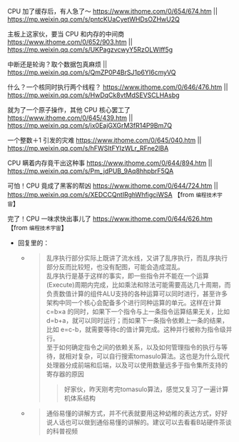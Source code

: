 
CPU 加了缓存后，有人急了～ https://www.ithome.com/0/654/674.htm || https://mp.weixin.qq.com/s/pntcKUaCyetWHDsOZHwU2Q

主板上这家伙，要当 CPU 和内存的中间商 https://www.ithome.com/0/652/903.htm || https://mp.weixin.qq.com/s/UKPagzvcwyY5RzOLWIff5g

中断还是轮询？取个数据包真麻烦 || https://mp.weixin.qq.com/s/QmZP0P4BrSJ1p6YI6cmyVQ

什么？一个核同时执行两个线程？ https://www.ithome.com/0/646/476.htm || https://mp.weixin.qq.com/s/HwDqCk8vtMdSEVSCLHAsbg

就为了一个原子操作，其他 CPU 核心罢工了 https://www.ithome.com/0/645/439.htm || https://mp.weixin.qq.com/s/jx0EajGXGrM3fR14P9Bm7Q

一个整数＋1 引发的灾难 https://www.ithome.com/0/645/040.htm || https://mp.weixin.qq.com/s/hFWSItFYIzWLr_RFne2lBA

CPU 瞒着内存竟干出这种事 https://www.ithome.com/0/644/894.htm || https://mp.weixin.qq.com/s/Pm_jdPUB_9Aq8hhpbrF5QA

可怕！CPU 竟成了黑客的帮凶 https://www.ithome.com/0/644/724.htm || https://mp.weixin.qq.com/s/XEDCCQntIRghWhfigciWSA  【from `编程技术宇宙`】

完了！CPU 一味求快出事儿了 https://www.ithome.com/0/644/626.htm  【from `编程技术宇宙`】
- 回复里的：
  * > 乱序执行部分实际上既讲了流水线，又讲了乱序执行，而乱序执行部分反而比较短，也没有配图，可能会造成混乱。 <br> 乱序执行是基于这样的事实，即一些指令并不能在一个运算(Execute)周期内完成，比如乘法和除法可能需要高达几十周期，而负责数值计算的组件ALU支持的各种运算可以同时进行，甚至许多架构中同一个核心会配备多个进行同种运算的单元。这样在计算 c=b×a 的同时，如果下一个指令与上一条指令运算结果无关，比如 d=b+a，就可以同时运行；而如果下一条指令依赖上一条的结果，比如 e=c-b，就需要等待c的值计算完成。这种并行被称为指令级并行。 <br> 至于如何确定指令之间的依赖关系，以及如何管理指令的执行与等待，就相对复杂，可以自行搜索tomasulo算法。这也是为什么现代处理器分成前端和后端，以及可以使用数量远多于指令集所支持的寄存器的原因
    >> 好家伙，昨天刚考完tomasulo算法，感觉又复习了一遍计算机体系结构
  * > 通俗易懂的讲解方式，并不代表就要用这种幼稚的表达方式，好好说人话也可以做到通俗易懂的讲解的。建议可以去看看B站硬件茶谈的科普视频
